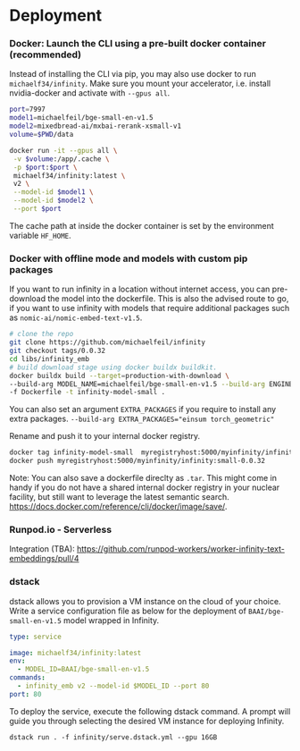 # Deployment

### Docker: Launch the CLI using a pre-built docker container (recommended)
Instead of installing the CLI via pip, you may also use docker to run `michaelf34/infinity`. 
Make sure you mount your accelerator, i.e. install nvidia-docker and activate with `--gpus all`.

```bash
port=7997
model1=michaelfeil/bge-small-en-v1.5
model2=mixedbread-ai/mxbai-rerank-xsmall-v1
volume=$PWD/data

docker run -it --gpus all \
 -v $volume:/app/.cache \
 -p $port:$port \
 michaelf34/infinity:latest \
 v2 \
 --model-id $model1 \
 --model-id $model2 \
 --port $port
```
The cache path at inside the docker container is set by the environment variable `HF_HOME`.

### Docker with offline mode and models with custom pip packages

If you want to run infinity in a location without internet access, you can pre-download the model into the dockerfile.
This is also the advised route to go, if you want to use infinity with models that require additional packages such as 
`nomic-ai/nomic-embed-text-v1.5`.

```bash
# clone the repo
git clone https://github.com/michaelfeil/infinity
git checkout tags/0.0.32
cd libs/infinity_emb
# build download stage using docker buildx buildkit.
docker buildx build --target=production-with-download \
--build-arg MODEL_NAME=michaelfeil/bge-small-en-v1.5 --build-arg ENGINE=torch \
-f Dockerfile -t infinity-model-small .
```
You can also set an argument `EXTRA_PACKAGES` if you require to install any extra packages.  `--build-arg EXTRA_PACKAGES="einsum torch_geometric"` 

Rename and push it to your internal docker registry. 

```bash
docker tag infinity-model-small  myregistryhost:5000/myinfinity/infinity:0.0.32-small
docker push myregistryhost:5000/myinfinity/infinity:small-0.0.32
```

Note: You can also save a dockerfile direclty as `.tar`.
This might come in handy if you do not have a shared internal docker registry in your nuclear facility, but still want to leverage the latest semantic search.
https://docs.docker.com/reference/cli/docker/image/save/.

### Runpod.io - Serverless
Integration (TBA):
https://github.com/runpod-workers/worker-infinity-text-embeddings/pull/4

### dstack
dstack allows you to provision a VM instance on the cloud of your choice.
Write a service configuration file as below for the deployment of `BAAI/bge-small-en-v1.5` model wrapped in Infinity.

```yaml
type: service

image: michaelf34/infinity:latest
env:
  - MODEL_ID=BAAI/bge-small-en-v1.5
commands:
  - infinity_emb v2 --model-id $MODEL_ID --port 80
port: 80
```

To deploy the service, execute the following dstack command. A prompt will guide you through selecting the desired VM instance for deploying Infinity.

```shell
dstack run . -f infinity/serve.dstack.yml --gpu 16GB
```


